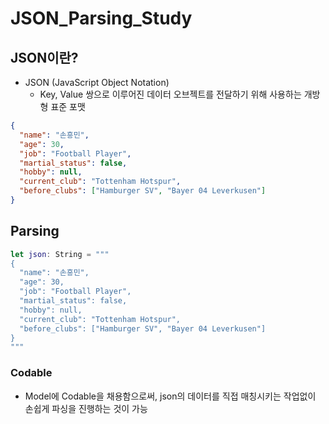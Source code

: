 # JSON_Parsing_Study

## JSON이란?
- JSON (JavaScript Object Notation)
  - Key, Value 쌍으로 이루어진 데이터 오브젝트를 전달하기 위해 사용하는 개방형 표준 포맷
```json
{
  "name": "손흥민",
  "age": 30,
  "job": "Football Player",
  "martial_status": false,
  "hobby": null,
  "current_club": "Tottenham Hotspur",
  "before_clubs": ["Hamburger SV", "Bayer 04 Leverkusen"]
}
```

## Parsing
```swift
let json: String = """
{
  "name": "손흥민",
  "age": 30,
  "job": "Football Player",
  "martial_status": false,
  "hobby": null,
  "current_club": "Tottenham Hotspur",
  "before_clubs": ["Hamburger SV", "Bayer 04 Leverkusen"]
}
"""
```

### Codable
- Model에 Codable을 채용함으로써, json의 데이터를 직접 매칭시키는 작업없이 손쉽게 파싱을 진행하는 것이 가능

```
```
